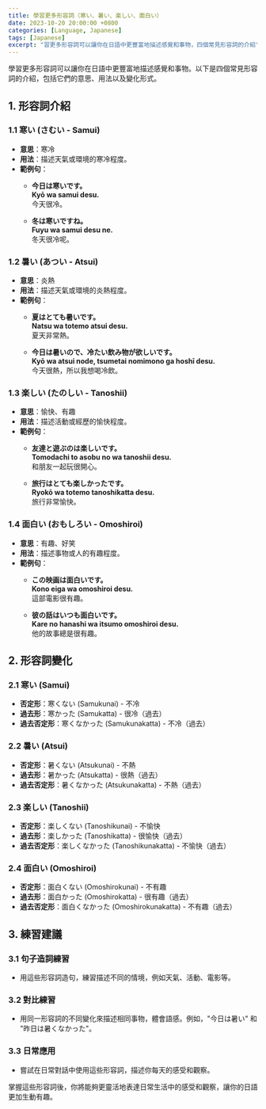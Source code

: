 ```yaml
---
title: 學習更多形容詞（寒い、暑い、楽しい、面白い）
date: 2023-10-20 20:00:00 +0800
categories: [Language, Japanese]
tags: [Japanese] 
excerpt: "習更多形容詞可以讓你在日語中更豐富地描述感覺和事物，四個常見形容詞的介紹"
---
```


學習更多形容詞可以讓你在日語中更豐富地描述感覺和事物。以下是四個常見形容詞的介紹，包括它們的意思、用法以及變化形式。

## **1. 形容詞介紹**

### **1.1 寒い (さむい - Samui)**
- **意思**：寒冷
- **用法**：描述天氣或環境的寒冷程度。
- **範例句**：
  - **今日は寒いです。**  
    **Kyō wa samui desu.**  
    今天很冷。
  
  - **冬は寒いですね。**  
    **Fuyu wa samui desu ne.**  
    冬天很冷呢。

### **1.2 暑い (あつい - Atsui)**
- **意思**：炎熱
- **用法**：描述天氣或環境的炎熱程度。
- **範例句**：
  - **夏はとても暑いです。**  
    **Natsu wa totemo atsui desu.**  
    夏天非常熱。
  
  - **今日は暑いので、冷たい飲み物が欲しいです。**  
    **Kyō wa atsui node, tsumetai nomimono ga hoshī desu.**  
    今天很熱，所以我想喝冷飲。

### **1.3 楽しい (たのしい - Tanoshii)**
- **意思**：愉快、有趣
- **用法**：描述活動或經歷的愉快程度。
- **範例句**：
  - **友達と遊ぶのは楽しいです。**  
    **Tomodachi to asobu no wa tanoshii desu.**  
    和朋友一起玩很開心。
  
  - **旅行はとても楽しかったです。**  
    **Ryokō wa totemo tanoshikatta desu.**  
    旅行非常愉快。

### **1.4 面白い (おもしろい - Omoshiroi)**
- **意思**：有趣、好笑
- **用法**：描述事物或人的有趣程度。
- **範例句**：
  - **この映画は面白いです。**  
    **Kono eiga wa omoshiroi desu.**  
    這部電影很有趣。
  
  - **彼の話はいつも面白いです。**  
    **Kare no hanashi wa itsumo omoshiroi desu.**  
    他的故事總是很有趣。

## **2. 形容詞變化**

### **2.1 寒い (Samui)**
- **否定形**：寒くない (Samukunai) - 不冷
- **過去形**：寒かった (Samukatta) - 很冷（過去）
- **過去否定形**：寒くなかった (Samukunakatta) - 不冷（過去）

### **2.2 暑い (Atsui)**
- **否定形**：暑くない (Atsukunai) - 不熱
- **過去形**：暑かった (Atsukatta) - 很熱（過去）
- **過去否定形**：暑くなかった (Atsukunakatta) - 不熱（過去）

### **2.3 楽しい (Tanoshii)**
- **否定形**：楽しくない (Tanoshikunai) - 不愉快
- **過去形**：楽しかった (Tanoshikatta) - 很愉快（過去）
- **過去否定形**：楽しくなかった (Tanoshikunakatta) - 不愉快（過去）

### **2.4 面白い (Omoshiroi)**
- **否定形**：面白くない (Omoshirokunai) - 不有趣
- **過去形**：面白かった (Omoshirokatta) - 很有趣（過去）
- **過去否定形**：面白くなかった (Omoshirokunakatta) - 不有趣（過去）

## **3. 練習建議**

### **3.1 句子造詞練習**
- 用這些形容詞造句，練習描述不同的情境，例如天氣、活動、電影等。

### **3.2 對比練習**
- 用同一形容詞的不同變化來描述相同事物，體會語感。例如，"今日は暑い" 和 "昨日は暑くなかった"。

### **3.3 日常應用**
- 嘗試在日常對話中使用這些形容詞，描述你每天的感受和觀察。

掌握這些形容詞後，你將能夠更靈活地表達日常生活中的感受和觀察，讓你的日語更加生動有趣。

